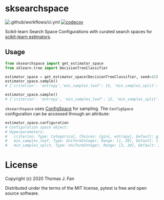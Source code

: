 # sksearchspace

![.github/workflows/ci.yml](https://github.com/thomasjpfan/sksearchspace/workflows/.github/workflows/ci.yml/badge.svg) [![codecov](https://codecov.io/gh/thomasjpfan/sksearchspace/branch/master/graph/badge.svg)](https://codecov.io/gh/thomasjpfan/sksearchspace)

Scikit-learn Search Space Configurations with curated search spaces for [scikit-learn estimators](http://github.com/scikit-learn/scikit-learn).

## Usage

```py
from sksearchspace import get_estimator_space
from sklearn.tree import DecisionTreeClassifier

estimator_space = get_estimator_space(DecisionTreeClassifier, seed=42)
estimator_space.sample()
# {'criterion': 'entropy','min_samples_leaf': 15, 'min_samples_split': 11}

estimator_space.sample()
# {'criterion': 'entropy', 'min_samples_leaf': 12, 'min_samples_split': 4}
```

`sksearchspace` uses [ConfigSpace](https://automl.github.io/ConfigSpace/master/) for sampling. The `ConfigSpace` configuration can be accessed through an attribute:

```py
estimator_space.configuration
# Configuration space object:
# Hyperparameters:
#   criterion, Type: Categorical, Choices: {gini, entropy}, Default: gini
#   min_samples_leaf, Type: UniformInteger, Range: [1, 20], Default: 1
#   min_samples_split, Type: UniformInteger, Range: [2, 20], Default: 2
```

# License

Copyright (c) 2020 Thomas J. Fan

Distributed under the terms of the MIT license, pytest is free and open source software.
